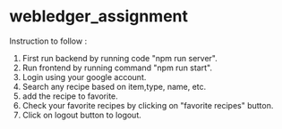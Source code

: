 # webledger_assignment

Instruction to follow :
1. First run backend by running code "npm run server".
2. Run frontend by running command "npm run start".
3. Login using your google account.
4. Search any recipe based on item,type, name, etc.
5. add the recipe to favorite.
6. Check your favorite recipes by clicking on "favorite recipes" button.
7. Click on logout button to logout.
